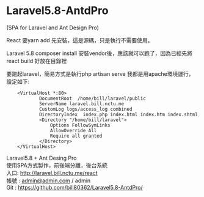 # Laravel5.8-AntdPro
(SPA for Laravel and Ant Design Pro)  

React 
要yarn add 先安裝，這是源碼，只是執行不需要使用。  

Laravel 5.8 
composer install 安裝vendor後，應該就可以跑了，因為已經先將
react build 好放在目錄裡  

要跑起laravel，簡易方式是執行php artisan serve
我都是用apache環境運行，設定如下:

        <VirtualHost *:80>
                DocumentRoot  /home/bill/laravel/public
                ServerName laravel.bill.nctu.me
                CustomLog logs/access_log combined
                DirectoryIndex  index.php index.html index.htm index.shtml
                <Directory "/home/bill/laravel">
                    Options FollowSymLinks
                    AllowOverride All
                    Require all granted
                </Directory>
        </VirtualHost>


Laravel5.8 + Ant Desing Pro  
使用SPA方式製作，前後端分離，後台系統  
入口: http://laravel.bill.nctu.me/react  
帳號 : admin@admin.com / admin  
Git : https://github.com/bill80362/Laravel5.8-AntdPro/  
